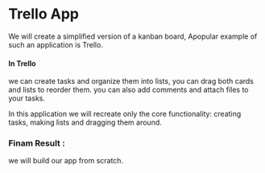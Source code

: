 # Trello App

We will create a simplified version of a kanban board, Apopular example of such an application is Trello.

#### In Trello
we can create tasks and organize them into lists, you can drag both cards and lists to reorder them. you can also add comments and attach files to your tasks.

In this application we will recreate only the core functionality: creating tasks, making lists and dragging them around.

### Finam Result :
we will build our app from scratch.